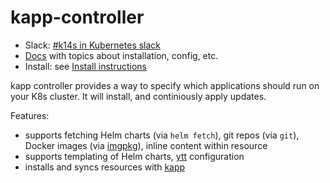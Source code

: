 # kapp-controller

- Slack: [#k14s in Kubernetes slack](https://slack.kubernetes.io)
- [Docs](docs/README.md) with topics about installation, config, etc.
- Install: see [Install instructions](docs/install.md)

kapp controller provides a way to specify which applications should run on your K8s cluster. It will install, and continiously apply updates.

Features:
- supports fetching Helm charts (via `helm fetch`), git repos (via `git`), Docker images (via [imgpkg](https://github.com/k14s/imgpkg)), inline content within resource
- supports templating of Helm charts, [ytt](https://get-ytt.io) configuration
- installs and syncs resources with [kapp](https://get-kapp.io)
